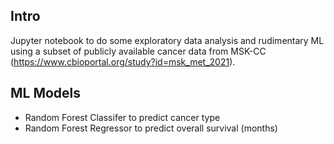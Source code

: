 Intro
-----

Jupyter notebook to do some exploratory data analysis and rudimentary ML using a subset of publicly available cancer data from MSK-CC (https://www.cbioportal.org/study?id=msk_met_2021).

ML Models
-----
* Random Forest Classifer to predict cancer type
* Random Forest Regressor to predict overall survival (months)
